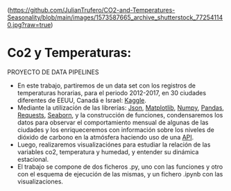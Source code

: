 (https://github.com/JulianTrufero/CO2-and-Temperatures-Seasonality/blob/main/images/1573587665_archive_shutterstock_772541140.jpg?raw=true)

# Co2 y Temperaturas: 
PROYECTO DE DATA PIPELINES

- En este trabajo, partiremos de un data set con los registros de temperaturas horarias, para el periodo 2012-2017, en 30 ciudades diferentes de EEUU, Canadá e Israel: [Kaggle](https://www.kaggle.com/selfishgene/historical-hourly-weather-data). 
- Mediante la utilización de las librerías: [Json](https://www.json.org/json-en.html), [Matplotlib](https://matplotlib.org/stable/contents.html), [Numpy](https://numpy.org/doc/), [Pandas](https://pandas.pydata.org/docs), [Requests](https://docs.python-requests.org/en/master/), [Seaborn](https://seaborn.pydata.org/), y la construcción de funciones, condensaremos los datos para observar el comportamiento mensual de algunas de las ciudades y los enriqueceremos con información sobre los niveles de dióxido de carbono en la atmósfera haciendo uso de una [API](https://rapidapi.com/rene-mdd/api/daily-atmosphere-carbon-dioxide-concentration/).
- Luego, realizaremos visualizaciónes para estudiar la relación de las variables co2, temperatura y humedad, y entender su dinámica estacional.
- El trabajo se compone de dos ficheros .py, uno con las funciones y otro con el esquema de ejecución de las mismas, y un fichero .ipynb con las visualizaciones. 
